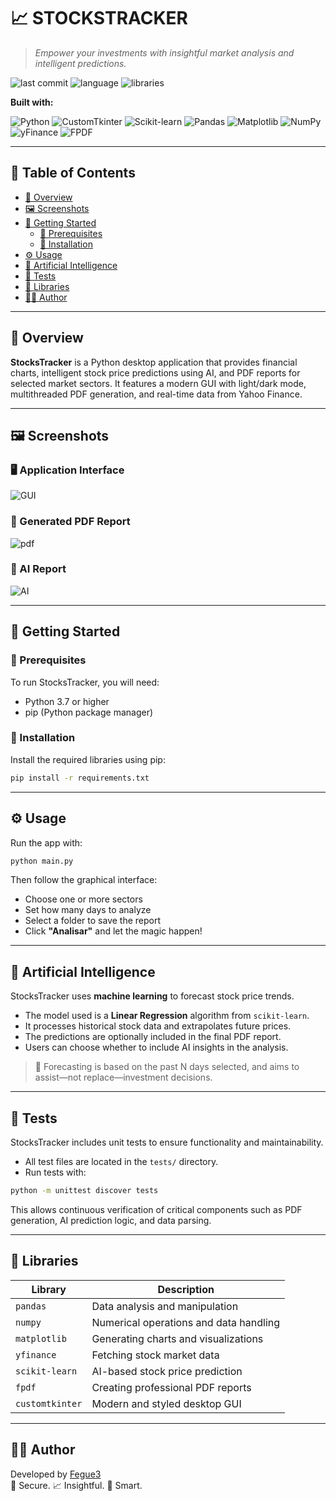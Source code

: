 # 📈 STOCKSTRACKER

> _Empower your investments with insightful market analysis and intelligent predictions._

![last commit](https://img.shields.io/badge/last%20commit-today-blue)
![language](https://img.shields.io/badge/python-100%25-blue)
![libraries](https://img.shields.io/badge/libraries-7-important)

**Built with:**

![Python](https://img.shields.io/badge/-Python-3776AB?logo=python&logoColor=white&style=flat-square)
![CustomTkinter](https://img.shields.io/badge/-CustomTkinter-4B8BBE?style=flat-square)
![Scikit-learn](https://img.shields.io/badge/-Scikit--Learn-F7931E?style=flat-square&logo=scikit-learn&logoColor=white)
![Pandas](https://img.shields.io/badge/-Pandas-150458?style=flat-square&logo=pandas)
![Matplotlib](https://img.shields.io/badge/-Matplotlib-11557C?style=flat-square&logo=matplotlib&logoColor=white)
![NumPy](https://img.shields.io/badge/-NumPy-013243?style=flat-square&logo=numpy)
![yFinance](https://img.shields.io/badge/-yFinance-black?style=flat-square)
![FPDF](https://img.shields.io/badge/-FPDF-green?style=flat-square)

---

## 📌 Table of Contents

- [📖 Overview](#-overview)
- [🖼️ Screenshots](#️-screenshots)
- [🚀 Getting Started](#-getting-started)
  - [🔧 Prerequisites](#prerequisites)
  - [💾 Installation](#installation)
- [⚙️ Usage](#️-usage)
- [🤖 Artificial Intelligence](#-artificial-intelligence)
- [🧪 Tests](#-tests)
- [💪 Libraries](#-libraries)
- [👨‍💼 Author](#-author)

---

## 📖 Overview

**StocksTracker** is a Python desktop application that provides financial charts, intelligent stock price predictions using AI, and PDF reports for selected market sectors. It features a modern GUI with light/dark mode, multithreaded PDF generation, and real-time data from Yahoo Finance.

---

## 🖼️ Screenshots

### 🖥️ Application Interface
![GUI](https://github.com/user-attachments/assets/74d9627c-66d6-423f-8855-3d0f1bdf58f7)


### 📄 Generated PDF Report
![pdf](https://github.com/user-attachments/assets/6cf35f3e-54fd-43e6-ac14-0997894142c4)

### 🤖 AI Report
![AI](https://github.com/user-attachments/assets/0f3b7671-7869-4ec4-92ad-665d1e752d0b)


---

## 🚀 Getting Started

### 🔧 Prerequisites

To run StocksTracker, you will need:

- Python 3.7 or higher
- pip (Python package manager)

### 💾 Installation

Install the required libraries using pip:

```bash
pip install -r requirements.txt
```

---

## ⚙️ Usage

Run the app with:

```bash
python main.py
```

Then follow the graphical interface:
- Choose one or more sectors
- Set how many days to analyze
- Select a folder to save the report
- Click **"Analisar"** and let the magic happen!

---

## 🤖 Artificial Intelligence

StocksTracker uses **machine learning** to forecast stock price trends.

- The model used is a **Linear Regression** algorithm from `scikit-learn`.
- It processes historical stock data and extrapolates future prices.
- The predictions are optionally included in the final PDF report.
- Users can choose whether to include AI insights in the analysis.

> 📌 Forecasting is based on the past N days selected, and aims to assist—not replace—investment decisions.

---

## 🧪 Tests

StocksTracker includes unit tests to ensure functionality and maintainability.

- All test files are located in the `tests/` directory.
- Run tests with:

```bash
python -m unittest discover tests
```

This allows continuous verification of critical components such as PDF generation, AI prediction logic, and data parsing.

---

## 💪 Libraries

| Library          | Description                             |
|------------------|-----------------------------------------|
| `pandas`         | Data analysis and manipulation          |
| `numpy`          | Numerical operations and data handling  |
| `matplotlib`     | Generating charts and visualizations    |
| `yfinance`       | Fetching stock market data              |
| `scikit-learn`   | AI-based stock price prediction         |
| `fpdf`           | Creating professional PDF reports       |
| `customtkinter`  | Modern and styled desktop GUI           |

---

## 👨‍💼 Author

Developed by [Fegue3](https://github.com/Fegue3)  
🔐 Secure. 📈 Insightful. 🧠 Smart.

